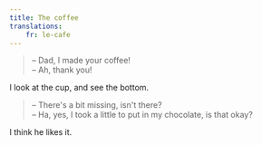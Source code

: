 ```yaml
---
title: The coffee
translations:
    fr: le-cafe
---
```


> – Dad, I made your coffee!  
> – Ah, thank you!

I look at the cup, and see the bottom.

> – There's a bit missing, isn't there?  
> – Ha, yes, I took a little to put in my chocolate, is that okay?

I think he likes it.
